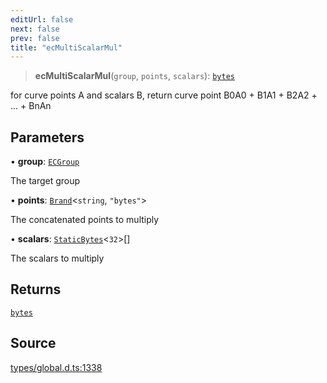 ```yaml
---
editUrl: false
next: false
prev: false
title: "ecMultiScalarMul"
---
```


> **ecMultiScalarMul**(`group`, `points`, `scalars`): [`bytes`](../type-aliases/bytes.md)

for curve points A and scalars B, return curve point B0A0 + B1A1 + B2A2 + ... + BnAn

## Parameters

• **group**: [`ECGroup`](../type-aliases/ECGroup.md)

The target group

• **points**: [`Brand`](../type-aliases/Brand.md)\<`string`, `"bytes"`\>

The concatenated points to multiply

• **scalars**: [`StaticBytes`](../type-aliases/StaticBytes.md)\<`32`\>[]

The scalars to multiply

## Returns

[`bytes`](../type-aliases/bytes.md)

## Source

[types/global.d.ts:1338](https://github.com/algorandfoundation/tealscript/blob/18ba30a9/types/global.d.ts#L1338)
